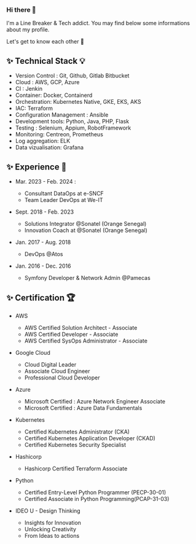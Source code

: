 ### Hi there 👋

I'm a Line Breaker & Tech addict. You may find below some informations about my profile.

Let's get to know each other 🤝

## ✨ Technical Stack 💡

- Version Control : Git, Github, Gitlab Bitbucket
- Cloud : AWS, GCP, Azure
- CI : Jenkin
- Container: Docker, Containerd
- Orchestration: Kubernetes Native, GKE, EKS, AKS
- IAC: Terraform
- Configuration Management : Ansible
- Development tools: Python, Java, PHP, Flask
- Testing : Selenium, Appium, RobotFramework
- Monitoring: Centreon, Prometheus
- Log aggregation: ELK
- Data vizualisation: Grafana

## ✨ Experience 💼

- Mar. 2023 - Feb. 2024 : 
    - Consultant DataOps at e-SNCF
    - Team Leader DevOps at We-IT

- Sept. 2018 - Feb. 2023
    - Solutions Integrator @Sonatel (Orange Senegal)
    - Innovation Coach at @Sonatel (Orange Senegal)

- Jan. 2017 - Aug. 2018
    - DevOps @Atos

- Jan. 2016 - Dec. 2016
    - Symfony Developer & Network Admin @Pamecas


## ✨ Certification 🏆

- AWS
    - AWS Certified Solution Architect - Associate
    - AWS Certified Developer - Associate
    - AWS Certified SysOps Administrator - Associate

- Google Cloud
    - Cloud Digital Leader
    - Associate Cloud Engineer
    - Professional Cloud Developer

- Azure
    - Microsoft Certified : Azure Network Engineer Associate
    - Microsoft Certified : Azure Data Fundamentals

- Kubernetes
    - Certified Kubernetes Administrator (CKA)
    - Certified Kubernetes Application Developer (CKAD)
    - Certified Kubernetes Security Specialist

- Hashicorp
    - Hashicorp Certified Terraform Associate

- Python
    - Certified Entry-Level Python Programmer (PECP-30-01)
    - Certified Associate in Python Programming(PCAP-31-03)

- IDEO U - Design Thinking
    - Insights for Innovation
    - Unlocking Creativity
    - From Ideas to actions